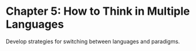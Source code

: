 # Chapter 5: How to Think in Multiple Languages

Develop strategies for switching between languages and paradigms.
